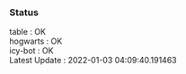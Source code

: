 ### Status


table : OK  
hogwarts : OK  
icy-bot : OK  
Latest Update : 2022-01-03 04:09:40.191463
